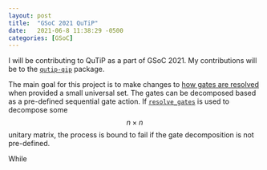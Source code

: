 ```yaml
---
layout: post
title:  "GSoC 2021 QuTiP"
date:   2021-06-8 11:38:29 -0500
categories: [GSoC]
---
```

I will be contributing to QuTiP as a part of GSoC 2021. My contributions will be
to the [`qutip-qip`](https://github.com/qutip/qutip-qip) package.

The main goal for this project is to make changes to [how gates are resolved](https://github.com/qutip/qutip-qip/blob/master/src/qutip_qip/circuit.py#L529) when provided a small universal set. The gates can be decomposed
based as a pre-defined sequential gate action. If [`resolve_gates`](https://github.com/qutip/qutip-qip/blob/master/src/qutip_qip/circuit.py#L1025) is used to decompose some $$ n \times n $$ unitary matrix, the process is bound to fail if the
gate decomposition is not pre-defined.

While
